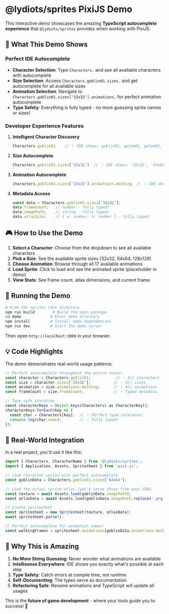 # @lydiots/sprites PixiJS Demo

This interactive demo showcases the amazing **TypeScript autocomplete experience** that `@lydiots/sprites` provides when working with PixiJS.

## 🚀 What This Demo Shows

### Perfect IDE Autocomplete
- **Character Selection**: Type `Characters.` and see all available characters with autocomplete
- **Size Selection**: Access `Characters.goblin01.sizes.` and get autocomplete for all available sizes
- **Animation Selection**: Navigate to `Characters.goblin01.sizes['32x32'].animations.` for perfect animation autocomplete
- **Type Safety**: Everything is fully typed - no more guessing sprite names or sizes!

### Developer Experience Features

1. **Intelligent Character Discovery**
   ```typescript
   Characters.goblin01    // ✨ IDE shows: goblin01, golem01, golem02, golem03, ogre01, orc01
   ```

2. **Size Autocomplete**
   ```typescript
   Characters.goblin01.sizes['32x32']  // ✨ IDE shows: '32x32', '64x64', '128x128'
   ```

3. **Animation Autocomplete**
   ```typescript
   Characters.goblin01.sizes['32x32'].animations.Walking  // ✨ IDE shows all 17 animations!
   ```

4. **Metadata Access**
   ```typescript
   const data = Characters.goblin01.sizes['32x32'];
   data.frameCount;   // number - fully typed!
   data.imagePath;    // string - fully typed!
   data.atlasSize;    // { w: number, h: number } - fully typed!
   ```

## 🎮 How to Use the Demo

1. **Select a Character**: Choose from the dropdown to see all available characters
2. **Pick a Size**: See the available sprite sizes (32x32, 64x64, 128x128)
3. **Choose Animation**: Browse through all 17 available animations
4. **Load Sprite**: Click to load and see the animated sprite (placeholder in demo)
5. **View Stats**: See frame count, atlas dimensions, and current frame

## 🔧 Running the Demo

```bash
# From the sprites root directory
npm run build        # Build the main package
cd demo             # Enter demo directory
npm install         # Install demo dependencies  
npm run dev         # Start the demo server
```

Then open `http://localhost:3000` in your browser.

## 💡 Code Highlights

The demo demonstrates real-world usage patterns:

```typescript
// Perfect autocomplete throughout the entire chain!
const character = Characters.goblin01;           // ✨ All characters
const size = character.sizes['32x32'];          // ✨ All sizes  
const animation = size.animations.Walking;      // ✨ All animations
const frameCount = size.frameCount;             // ✨ Typed metadata

// Type-safe iteration
const characterKeys = Object.keys(Characters) as CharacterKey[];
characterKeys.forEach(key => {
  const char = Characters[key];  // ✨ Perfect type inference!
  console.log(char.name);        // ✨ Fully typed!
});
```

## 🎯 Real-World Integration

In a real project, you'd use it like this:

```typescript
import { Characters, CharacterName } from '@lydiots/sprites';
import { Application, Assets, Spritesheet } from 'pixi.js';

// Load character sprite with perfect autocomplete
const goblinData = Characters.goblin01.sizes['64x64'];

// Load the actual sprite atlas (you'd serve these from your CDN)
const texture = await Assets.load(goblinData.imagePath);
const atlasData = await Assets.load(goblinData.imagePath.replace('.png', '.json'));

// Create spritesheet
const spritesheet = new Spritesheet(texture, atlasData);
await spritesheet.parse();

// Perfect autocomplete for animation names!
const walkingFrames = spritesheet.animations[goblinData.animations.Walking];
```

## 🎨 Why This is Amazing

1. **No More String Guessing**: Never wonder what animations are available
2. **Intellisense Everywhere**: IDE shows you exactly what's possible at each step  
3. **Type Safety**: Catch errors at compile time, not runtime
4. **Self-Documenting**: The types serve as documentation
5. **Refactoring Safe**: Rename animations and TypeScript will update all usages

This is the **future of game development** - where your tools guide you to success! 🚀
